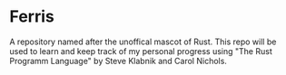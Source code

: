 # Ferris

A repository named after the unoffical mascot of Rust. This repo will be used to learn and keep track
of my personal progress using "The Rust Programm Language" by Steve Klabnik and
Carol Nichols.